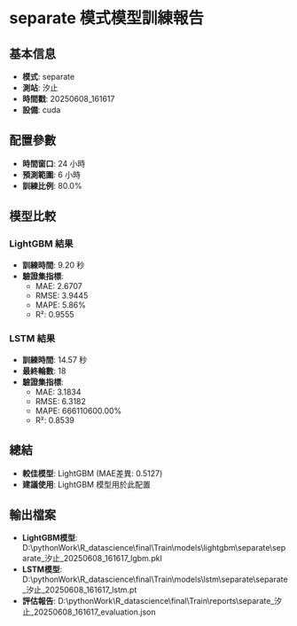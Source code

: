 
# separate 模式模型訓練報告

## 基本信息
- **模式**: separate
- **測站**: 汐止
- **時間戳**: 20250608_161617
- **設備**: cuda

## 配置參數
- **時間窗口**: 24 小時
- **預測範圍**: 6 小時
- **訓練比例**: 80.0%

## 模型比較

### LightGBM 結果

- **訓練時間**: 9.20 秒
- **驗證集指標**:
  - MAE: 2.6707
  - RMSE: 3.9445
  - MAPE: 5.86%
  - R²: 0.9555

### LSTM 結果

- **訓練時間**: 14.57 秒
- **最終輪數**: 18
- **驗證集指標**:
  - MAE: 3.1834
  - RMSE: 6.3182
  - MAPE: 666110600.00%
  - R²: 0.8539

## 總結

- **較佳模型**: LightGBM (MAE差異: 0.5127)
- **建議使用**: LightGBM 模型用於此配置


## 輸出檔案
- **LightGBM模型**: D:\pythonWork\R_datascience\final\Train\models\lightgbm\separate\separate_汐止_20250608_161617_lgbm.pkl
- **LSTM模型**: D:\pythonWork\R_datascience\final\Train\models\lstm\separate\separate_汐止_20250608_161617_lstm.pt
- **評估報告**: D:\pythonWork\R_datascience\final\Train\reports\separate_汐止_20250608_161617_evaluation.json
